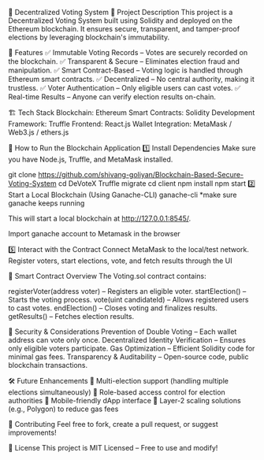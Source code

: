 📜 Decentralized Voting System
📝 Project Description
This project is a Decentralized Voting System built using Solidity and deployed on the Ethereum blockchain. It ensures secure, transparent, and tamper-proof elections by leveraging blockchain's immutability.

🚀 Features
✅ Immutable Voting Records – Votes are securely recorded on the blockchain.
✅ Transparent & Secure – Eliminates election fraud and manipulation.
✅ Smart Contract-Based – Voting logic is handled through Ethereum smart contracts.
✅ Decentralized – No central authority, making it trustless.
✅ Voter Authentication – Only eligible users can cast votes.
✅ Real-time Results – Anyone can verify election results on-chain.

🏗️ Tech Stack
Blockchain: Ethereum
Smart Contracts: Solidity
Development Framework: Truffle
Frontend: React.js
Wallet Integration: MetaMask / Web3.js / ethers.js


🚀 How to Run the Blockchain Application
1️⃣ Install Dependencies
Make sure you have Node.js, Truffle, and MetaMask installed.


git clone https://github.com/shivang-goliyan/Blockchain-Based-Secure-Voting-System
cd DeVoteX
Truffle migrate
cd client
npm install
npm start
2️⃣ Start a Local Blockchain (Using Ganache-CLI)
ganache-cli *make sure ganache keeps running

This will start a local blockchain at http://127.0.0.1:8545/.

Import ganache account to Metamask in the browser

5️⃣ Interact with the Contract
Connect MetaMask to the local/test network.
Register voters, start elections, vote, and fetch results through the UI

📜 Smart Contract Overview
The Voting.sol contract contains:

registerVoter(address voter) – Registers an eligible voter.
startElection() – Starts the voting process.
vote(uint candidateId) – Allows registered users to cast votes.
endElection() – Closes voting and finalizes results.
getResults() – Fetches election results.

🔐 Security & Considerations
Prevention of Double Voting – Each wallet address can vote only once.
Decentralized Identity Verification – Ensures only eligible voters participate.
Gas Optimization – Efficient Solidity code for minimal gas fees.
Transparency & Auditability – Open-source code, public blockchain transactions.

🛠️ Future Enhancements
🔹 Multi-election support (handling multiple elections simultaneously)
🔹 Role-based access control for election authorities
🔹 Mobile-friendly dApp interface
🔹 Layer-2 scaling solutions (e.g., Polygon) to reduce gas fees

🤝 Contributing
Feel free to fork, create a pull request, or suggest improvements!

📜 License
This project is MIT Licensed – Free to use and modify!
